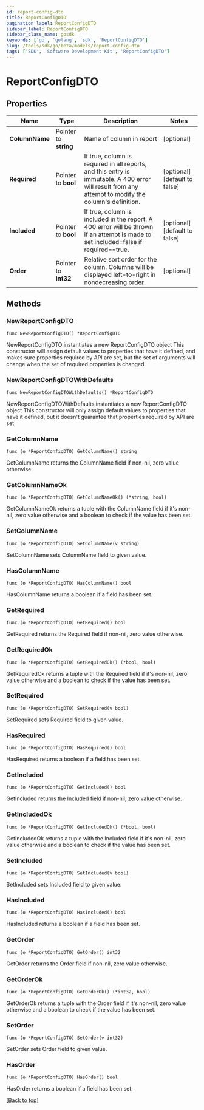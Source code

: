 ```yaml
---
id: report-config-dto
title: ReportConfigDTO
pagination_label: ReportConfigDTO
sidebar_label: ReportConfigDTO
sidebar_class_name: gosdk
keywords: ['go', 'golang', 'sdk', 'ReportConfigDTO'] 
slug: /tools/sdk/go/beta/models/report-config-dto
tags: ['SDK', 'Software Development Kit', 'ReportConfigDTO']
---
```


# ReportConfigDTO

## Properties

Name | Type | Description | Notes
------------ | ------------- | ------------- | -------------
**ColumnName** | Pointer to **string** | Name of column in report | [optional] 
**Required** | Pointer to **bool** | If true, column is required in all reports, and this entry is immutable. A 400 error will result from any attempt to modify the column&#39;s definition. | [optional] [default to false]
**Included** | Pointer to **bool** | If true, column is included in the report. A 400 error will be thrown if an attempt is made to set included&#x3D;false if required&#x3D;&#x3D;true. | [optional] [default to false]
**Order** | Pointer to **int32** | Relative sort order for the column. Columns will be displayed left-to-right in nondecreasing order. | [optional] 

## Methods

### NewReportConfigDTO

`func NewReportConfigDTO() *ReportConfigDTO`

NewReportConfigDTO instantiates a new ReportConfigDTO object
This constructor will assign default values to properties that have it defined,
and makes sure properties required by API are set, but the set of arguments
will change when the set of required properties is changed

### NewReportConfigDTOWithDefaults

`func NewReportConfigDTOWithDefaults() *ReportConfigDTO`

NewReportConfigDTOWithDefaults instantiates a new ReportConfigDTO object
This constructor will only assign default values to properties that have it defined,
but it doesn't guarantee that properties required by API are set

### GetColumnName

`func (o *ReportConfigDTO) GetColumnName() string`

GetColumnName returns the ColumnName field if non-nil, zero value otherwise.

### GetColumnNameOk

`func (o *ReportConfigDTO) GetColumnNameOk() (*string, bool)`

GetColumnNameOk returns a tuple with the ColumnName field if it's non-nil, zero value otherwise
and a boolean to check if the value has been set.

### SetColumnName

`func (o *ReportConfigDTO) SetColumnName(v string)`

SetColumnName sets ColumnName field to given value.

### HasColumnName

`func (o *ReportConfigDTO) HasColumnName() bool`

HasColumnName returns a boolean if a field has been set.

### GetRequired

`func (o *ReportConfigDTO) GetRequired() bool`

GetRequired returns the Required field if non-nil, zero value otherwise.

### GetRequiredOk

`func (o *ReportConfigDTO) GetRequiredOk() (*bool, bool)`

GetRequiredOk returns a tuple with the Required field if it's non-nil, zero value otherwise
and a boolean to check if the value has been set.

### SetRequired

`func (o *ReportConfigDTO) SetRequired(v bool)`

SetRequired sets Required field to given value.

### HasRequired

`func (o *ReportConfigDTO) HasRequired() bool`

HasRequired returns a boolean if a field has been set.

### GetIncluded

`func (o *ReportConfigDTO) GetIncluded() bool`

GetIncluded returns the Included field if non-nil, zero value otherwise.

### GetIncludedOk

`func (o *ReportConfigDTO) GetIncludedOk() (*bool, bool)`

GetIncludedOk returns a tuple with the Included field if it's non-nil, zero value otherwise
and a boolean to check if the value has been set.

### SetIncluded

`func (o *ReportConfigDTO) SetIncluded(v bool)`

SetIncluded sets Included field to given value.

### HasIncluded

`func (o *ReportConfigDTO) HasIncluded() bool`

HasIncluded returns a boolean if a field has been set.

### GetOrder

`func (o *ReportConfigDTO) GetOrder() int32`

GetOrder returns the Order field if non-nil, zero value otherwise.

### GetOrderOk

`func (o *ReportConfigDTO) GetOrderOk() (*int32, bool)`

GetOrderOk returns a tuple with the Order field if it's non-nil, zero value otherwise
and a boolean to check if the value has been set.

### SetOrder

`func (o *ReportConfigDTO) SetOrder(v int32)`

SetOrder sets Order field to given value.

### HasOrder

`func (o *ReportConfigDTO) HasOrder() bool`

HasOrder returns a boolean if a field has been set.


[[Back to top]](#) 


